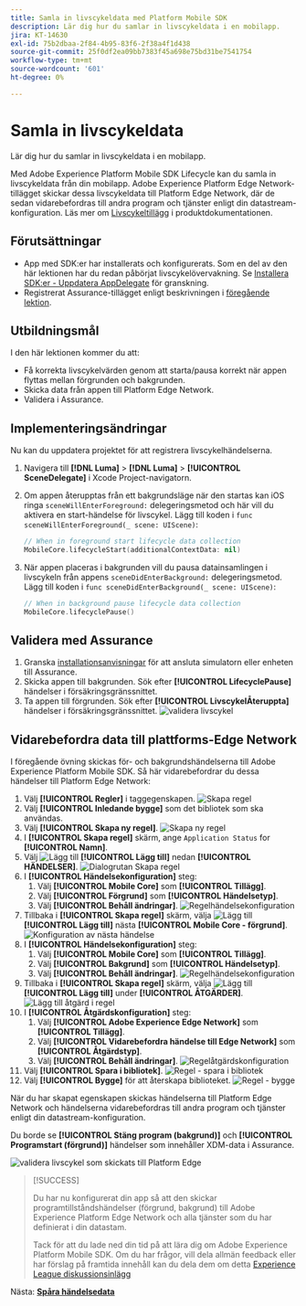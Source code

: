 ```yaml
---
title: Samla in livscykeldata med Platform Mobile SDK
description: Lär dig hur du samlar in livscykeldata i en mobilapp.
jira: KT-14630
exl-id: 75b2dbaa-2f84-4b95-83f6-2f38a4f1d438
source-git-commit: 25f0df2ea09bb7383f45a698e75bd31be7541754
workflow-type: tm+mt
source-wordcount: '601'
ht-degree: 0%

---
```


# Samla in livscykeldata

Lär dig hur du samlar in livscykeldata i en mobilapp.

Med Adobe Experience Platform Mobile SDK Lifecycle kan du samla in livscykeldata från din mobilapp. Adobe Experience Platform Edge Network-tillägget skickar dessa livscykeldata till Platform Edge Network, där de sedan vidarebefordras till andra program och tjänster enligt din datastream-konfiguration. Läs mer om [Livscykeltillägg](https://developer.adobe.com/client-sdks/documentation/lifecycle-for-edge-network/) i produktdokumentationen.


## Förutsättningar

* App med SDK:er har installerats och konfigurerats. Som en del av den här lektionen har du redan påbörjat livscykelövervakning. Se [Installera SDK:er - Uppdatera AppDelegate](install-sdks.md#update-appdelegate) för granskning.
* Registrerat Assurance-tillägget enligt beskrivningen i [föregående lektion](install-sdks.md).

## Utbildningsmål

I den här lektionen kommer du att:

<!--
* Add lifecycle field group to the schema.
* -->
* Få korrekta livscykelvärden genom att starta/pausa korrekt när appen flyttas mellan förgrunden och bakgrunden.
* Skicka data från appen till Platform Edge Network.
* Validera i Assurance.

<!--
## Add lifecycle field group to schema

The Consumer Experience Event field group you added in the [previous lesson](create-schema.md) already contains the lifecycle fields, so you can skip this step. If you don't use Consumer Experience Event field group in your own app, you can add the lifecycle fields by doing the following:

1. Navigate to the schema interface as described in the [previous lesson](create-schema.md).
1. Open the **Luma Mobile App Event Schema** schema and select **[!UICONTROL Add]** next to Field groups.
    ![select add](assets/lifecycle-add.png)
1. In the search bar, enter "lifecycle".
1. Select the checkbox next to **[!UICONTROL AEP Mobile Lifecycle Details]**.
1. Select **[!UICONTROL Add field groups]**.
    ![add field group](assets/lifecycle-lifecycle-field-group.png)
1. Select **[!UICONTROL Save]**.
    ![save](assets/lifecycle-lifecycle-save.png)
-->

## Implementeringsändringar

Nu kan du uppdatera projektet för att registrera livscykelhändelserna.

1. Navigera till **[!DNL Luma]** > **[!DNL Luma]** > **[!UICONTROL SceneDelegate]** i Xcode Project-navigatorn.

1. Om appen återupptas från ett bakgrundsläge när den startas kan iOS ringa `sceneWillEnterForeground:` delegeringsmetod och här vill du aktivera en start-händelse för livscykel. Lägg till koden i `func sceneWillEnterForeground(_ scene: UIScene)`:

   ```swift
   // When in foreground start lifecycle data collection
   MobileCore.lifecycleStart(additionalContextData: nil)
   ```

1. När appen placeras i bakgrunden vill du pausa datainsamlingen i livscykeln från appens `sceneDidEnterBackground:` delegeringsmetod. Lägg till koden i  `func sceneDidEnterBackground(_ scene: UIScene)`:

   ```swift
   // When in background pause lifecycle data collection
   MobileCore.lifecyclePause()
   ```

## Validera med Assurance

1. Granska [installationsanvisningar](assurance.md#connecting-to-a-session) för att ansluta simulatorn eller enheten till Assurance.
1. Skicka appen till bakgrunden. Sök efter **[!UICONTROL LifecyclePause]** händelser i försäkringsgränssnittet.
1. Ta appen till förgrunden. Sök efter **[!UICONTROL LivscykelÅteruppta]** händelser i försäkringsgränssnittet.
   ![validera livscykel](assets/lifecycle-lifecycle-assurance.png)


## Vidarebefordra data till plattforms-Edge Network

I föregående övning skickas för- och bakgrundshändelserna till Adobe Experience Platform Mobile SDK. Så här vidarebefordrar du dessa händelser till Platform Edge Network:

1. Välj **[!UICONTROL Regler]** i taggegenskapen.
   ![Skapa regel](assets/rule-create.png)
1. Välj **[!UICONTROL Inledande bygge]** som det bibliotek som ska användas.
1. Välj **[!UICONTROL Skapa ny regel]**.
   ![Skapa ny regel](assets/rules-create-new.png)
1. I **[!UICONTROL Skapa regel]** skärm, ange `Application Status` for **[!UICONTROL Namn]**.
1. Välj ![Lägg till](https://spectrum.adobe.com/static/icons/workflow_18/Smock_AddCircle_18_N.svg) **[!UICONTROL Lägg till]** nedan **[!UICONTROL HÄNDELSER]**.
   ![Dialogrutan Skapa regel](assets/rule-create-name.png)
1. I **[!UICONTROL Händelsekonfiguration]** steg:
   1. Välj **[!UICONTROL Mobile Core]** som **[!UICONTROL Tillägg]**.
   1. Välj **[!UICONTROL Förgrund]** som **[!UICONTROL Händelsetyp]**.
   1. Välj **[!UICONTROL Behåll ändringar]**.
      ![Regelhändelsekonfiguration](assets/rule-event-configuration.png)
1. Tillbaka i **[!UICONTROL Skapa regel]** skärm, välja ![Lägg till](https://spectrum.adobe.com/static/icons/workflow_18/Smock_AddCircle_18_N.svg) **[!UICONTROL Lägg till]** nästa **[!UICONTROL Mobile Core - förgrund]**.
   ![Konfiguration av nästa händelse](assets/rule-event-configuration-next.png)
1. I **[!UICONTROL Händelsekonfiguration]** steg:
   1. Välj **[!UICONTROL Mobile Core]** som **[!UICONTROL Tillägg]**.
   1. Välj **[!UICONTROL Bakgrund]** som **[!UICONTROL Händelsetyp]**.
   1. Välj **[!UICONTROL Behåll ändringar]**.
      ![Regelhändelsekonfiguration](assets/rule-event-configuration-background.png)
1. Tillbaka i **[!UICONTROL Skapa regel]** skärm, välja ![Lägg till](https://spectrum.adobe.com/static/icons/workflow_18/Smock_AddCircle_18_N.svg) **[!UICONTROL Lägg till]** under **[!UICONTROL ÅTGÄRDER]**.
   ![Lägg till åtgärd i regel](assets/rule-action-button.png)
1. I **[!UICONTROL Åtgärdskonfiguration]** steg:
   1. Välj **[!UICONTROL Adobe Experience Edge Network]** som **[!UICONTROL Tillägg]**.
   1. Välj **[!UICONTROL Vidarebefordra händelse till Edge Network]** som **[!UICONTROL Åtgärdstyp]**.
   1. Välj **[!UICONTROL Behåll ändringar]**.
      ![Regelåtgärdskonfiguration](assets/rule-action-configuration.png)
1. Välj **[!UICONTROL Spara i bibliotek]**.
   ![Regel - spara i bibliotek](assets/rule-save-to-library.png)
1. Välj **[!UICONTROL Bygge]** för att återskapa biblioteket.
   ![Regel - bygge](assets/rule-build.png)

När du har skapat egenskapen skickas händelserna till Platform Edge Network och händelserna vidarebefordras till andra program och tjänster enligt din datastream-konfiguration.

Du borde se **[!UICONTROL Stäng program (bakgrund)]** och **[!UICONTROL Programstart (förgrund)]** händelser som innehåller XDM-data i Assurance.

![validera livscykel som skickats till Platform Edge](assets/lifecycle-edge-assurance.png)

>[!SUCCESS]
>
>Du har nu konfigurerat din app så att den skickar programtillståndshändelser (förgrund, bakgrund) till Adobe Experience Platform Edge Network och alla tjänster som du har definierat i din datastam.
>
> Tack för att du lade ned din tid på att lära dig om Adobe Experience Platform Mobile SDK. Om du har frågor, vill dela allmän feedback eller har förslag på framtida innehåll kan du dela dem om detta [Experience League diskussionsinlägg](https://experienceleaguecommunities.adobe.com/t5/adobe-experience-platform-data/tutorial-discussion-implement-adobe-experience-cloud-in-mobile/td-p/443796)

Nästa: **[Spåra händelsedata](events.md)**
